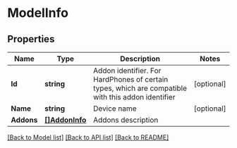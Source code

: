 # ModelInfo

## Properties
Name | Type | Description | Notes
------------ | ------------- | ------------- | -------------
**Id** | **string** | Addon identifier. For HardPhones of certain types, which are compatible with this addon identifier | [optional] 
**Name** | **string** | Device name | [optional] 
**Addons** | [**[]AddonInfo**](AddonInfo.md) | Addons description | 

[[Back to Model list]](../README.md#documentation-for-models) [[Back to API list]](../README.md#documentation-for-api-endpoints) [[Back to README]](../README.md)


